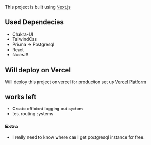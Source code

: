This project is built using [Next.js](https://nextjs.org/) 

## Used Dependecies

- Chakra-UI
- TailwindCss
- Prisma → Postgresql
- React
- NodeJS

## Will deploy on Vercel

Will deploy this project on vercel for production set up [Vercel Platform](https://vercel.com/new?utm_medium=default-template&filter=next.js&utm_source=create-next-app&utm_campaign=create-next-app-readme) 


## works left
- Create efficient logging out system
- test routing systems


### Extra
- I really need to know where can I get postgresql instance for free.
